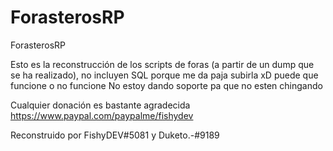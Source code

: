 # ForasterosRP
ForasterosRP

Esto es la reconstrucción de los scripts de foras (a partir de un dump que se ha realizado), no incluyen SQL porque me da paja subirla xD
puede que funcione o no funcione No estoy dando soporte pa que no esten chingando

Cualquier donación es bastante agradecida
https://www.paypal.com/paypalme/fishydev

Reconstruido por 
FishyDEV#5081 y Duketo.-#9189
